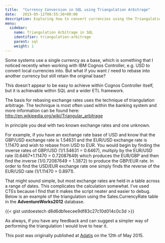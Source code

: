 ```yaml
---
title:  "Currency Conversion in SQL using Triangulation Arbitrage"
date:   2015-05-12T08:55:38+00:00
description: Exploring how to convert currencies using the Triangulation Arbitrage method using SQL
menu:
  sidebar:
    name: Triangulation Arbitrage in SQL
    identifier: triangulation-arbitrage
    parent: sql
    weight: 1
---
```



Some systems use a single currency as a base, which is something that I noticed recently when working with IBM Cognos Controller, e.g. USD to convert local currencies into. But what if you want / need to rebase into another currency but still retain the original base?

This doesn't appear to be easy to achieve within Cognos Controller itself, but it is achievable within SQL and a wider ETL framework.

The basis for rebasing exchange rates uses the technique of triangulation arbitrage. The technique is most often used within the banking system and more information can be found here: http://en.wikipedia.org/wiki/Triangular_arbitrage 

In principle you deal with two known exchange rates and one unknown.

For example, if you have an exchange rate base of USD and know that the GBP/USD exchange rate is 1.54631 and the EUR/USD exchange rate is 1.11470 and wish to rebase from USD to EUR. You would begin by finding the inverse rates of GBP/USD (1/1.54631 = 0.6467), multiply by the EUR/USD rate (0.6467*1.11470 = 0.72087649) which produces the EUR/GBP and then find the inverse (1/0.72087649 = 1.3872) to produce the GBP/EUR rate. In order to find the USD/EUR exchange rate one simply finds the reverse of the EUR/USD rate (1/1.11470 = 0.8971).

That might sound simple, but most exchange rates are held in a table across a range of dates. This complicates the calculation somewhat. I've used CTEs because I find that it makes the script neater and easier to debug. Below is an example of the triangulation using the Sales.CurrencyRate table in the **AdventureWorks2012** database.

{{< gist ustdoestech d8d6dbfeecee9df83c27c10d014c0c3d >}}

As always, if you have any feedback and can suggest a simpler way of performing the triangulation I would love to hear it.  

This post was originally published at [Adatis](https://adatis.co.uk/currency-conversion-triangulation-arbitrage/) on the 12th of May 2015.

